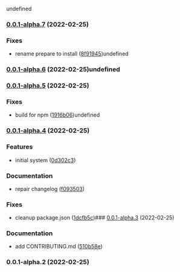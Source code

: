 undefined

### [0.0.1-alpha.7](https://github.com/syfrtech/svelte-shadow/compare/0.0.1-alpha.6...0.0.1-alpha.7) (2022-02-25)


### Fixes

* rename prepare to install ([8f91945](https://github.com/syfrtech/svelte-shadow/commit/8f91945c1dd2b5942bb2572141b98422c1c33eb3))undefined

### [0.0.1-alpha.6](https://github.com/syfrtech/svelte-shadow/compare/0.0.1-alpha.5...0.0.1-alpha.6) (2022-02-25)undefined

### [0.0.1-alpha.5](https://github.com/syfrtech/svelte-shadow/compare/0.0.1-alpha.4...0.0.1-alpha.5) (2022-02-25)


### Fixes

* build for npm ([1916b06](https://github.com/syfrtech/svelte-shadow/commit/1916b061445528b8596b508393b34e598c639b6c))undefined

### [0.0.1-alpha.4](https://github.com/syfrtech/svelte-shadow/compare/0.0.1-alpha.3...0.0.1-alpha.4) (2022-02-25)


### Features

* initial system ([0d302c3](https://github.com/syfrtech/svelte-shadow/commit/0d302c38633fc74301151b7153123576bedb3bed))


### Documentation

* repair changelog ([f093503](https://github.com/syfrtech/svelte-shadow/commit/f093503218b29829ba96ae2079e986bd8d988284))


### Fixes

* cleanup package.json ([1dcfb5c](https://github.com/syfrtech/svelte-shadow/commit/1dcfb5c0d539beec7e057c05e15ba6ce4de118c0))### [0.0.1-alpha.3](https://github.com/syfrtech/svelte-shadow/compare/0.0.1-alpha.2...0.0.1-alpha.3) (2022-02-25)

### Documentation

- add CONTRIBUTING.md ([510b58e](https://github.com/syfrtech/svelte-shadow/commit/510b58ed2ba36388306badd3161d1a2296f010bd))

### 0.0.1-alpha.2 (2022-02-25)